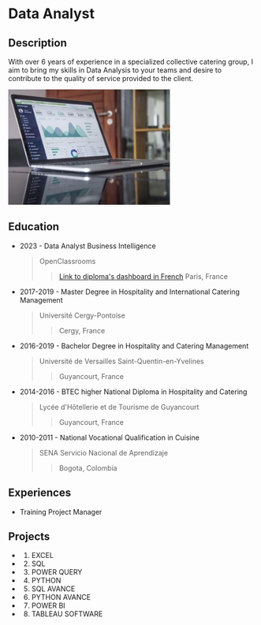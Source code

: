 # Data Analyst
## Description
With over 6 years of experience in a specialized collective catering group, I aim to bring my skills in Data Analysis to your teams and desire to contribute to the quality of service provided to the client.

![picture1](/assets/Data_picture_2.jpg)

## Education
* 2023 - Data Analyst Business Intelligence
  > OpenClassrooms
  > > [Link to diploma's dashboard in French](https://public.tableau.com/app/profile/ivan.cordoba/viz/DataAnalyst-Tableaudeborddelaformation/Tableaudebord#1)
  > > Paris, France
  
* 2017-2019 - Master Degree in Hospitality and International Catering Management
  > Université Cergy-Pontoise
  >  > Cergy, France

* 2016-2019 - Bachelor Degree in Hospitality and Catering Management
  > Université de Versailles Saint-Quentin-en-Yvelines
  >  > Guyancourt, France

* 2014-2016 - BTEC higher National Diploma in Hospitality and Catering
  > Lycée d'Hôtellerie et de Tourisme de Guyancourt
  >  > Guyancourt, France

* 2010-2011 - National Vocational Qualification in Cuisine
  > SENA Servicio Nacional de Aprendizaje
  >  > Bogota, Colombia
  
## Experiences

* Training Project Manager
  > 




## Projects
* 1. EXCEL

* 2. SQL
 
* 3. POWER QUERY
 
* 4. PYTHON
 
* 5. SQL AVANCE

* 6. PYTHON AVANCE

* 7. POWER BI

* 8. TABLEAU SOFTWARE
